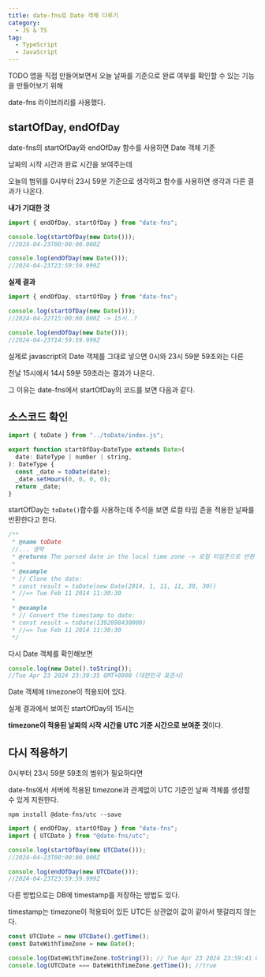 ```yaml
---
title: date-fns로 Date 객체 다루기
category:
  - JS & TS
tag:
  - TypeScript
  - JavaScript
---
```


TODO 앱을 직접 만들어보면서 오늘 날짜를 기준으로 완료 여부를 확인할 수 있는 기능을 만들어보기 위해

date-fns 라이브러리를 사용했다.

## startOfDay, endOfDay

date-fns의 startOfDay와 endOfDay 함수를 사용하면 Date 객체 기준

날짜의 시작 시간과 완료 시간을 보여주는데

오늘의 범위를 0시부터 23시 59분 기준으로 생각하고 함수를 사용하면 생각과 다른 결과가 나온다.

**내가 기대한 것**

```js
import { endOfDay, startOfDay } from "date-fns";

console.log(startOfDay(new Date()));
//2024-04-23T00:00:00.000Z

console.log(endOfDay(new Date()));
//2024-04-23T23:59:59.999Z
```

**실제 결과**

```js
import { endOfDay, startOfDay } from "date-fns";

console.log(startOfDay(new Date()));
//2024-04-22T15:00:00.000Z -> 15시..?

console.log(endOfDay(new Date()));
//2024-04-23T14:59:59.999Z
```

실제로 javascript의 Date 객체를 그대로 넣으면 0시와 23시 59분 59초와는 다른

전날 15시에서 14시 59분 59초라는 결과가 나온다.

그 이유는 date-fns에서 startOfDay의 코드를 보면 다음과 같다.

## 소스코드 확인

```js
import { toDate } from "../toDate/index.js";

export function startOfDay<DateType extends Date>(
  date: DateType | number | string,
): DateType {
  const _date = toDate(date);
  _date.setHours(0, 0, 0, 0);
  return _date;
}
```

startOfDay는 `toDate()`함수를 사용하는데 주석을 보면 로컬 타임 존을 적용한 날짜를 반환한다고 한다.

```js
/**
 * @name toDate
 //... 생략
 * @returns The parsed date in the local time zone -> 로컬 타임존으로 반환
 *
 * @example
 * // Clone the date:
 * const result = toDate(new Date(2014, 1, 11, 11, 30, 30))
 * //=> Tue Feb 11 2014 11:30:30
 *
 * @example
 * // Convert the timestamp to date:
 * const result = toDate(1392098430000)
 * //=> Tue Feb 11 2014 11:30:30
 */
```

다시 Date 객체를 확인해보면

```js
console.log(new Date().toString());
//Tue Apr 23 2024 23:30:35 GMT+0900 (대한민국 표준시)
```

Date 객체에 timezone이 적용되어 있다.

실제 결과에서 보여진 startOfDay의 15시는

**timezone이 적용된 날짜의 시작 시간을 UTC 기준 시간으로 보여준 것**이다.

## 다시 적용하기

0시부터 23시 59분 59초의 범위가 필요하다면

date-fns에서 서버에 적용된 timezone과 관계없이 UTC 기준인 날짜 객체를 생성할 수 있게 지원한다.

```shell
npm install @date-fns/utc --save
```

```js
import { endOfDay, startOfDay } from "date-fns";
import { UTCDate } from "@date-fns/utc";

console.log(startOfDay(new UTCDate()));
//2024-04-23T00:00:00.000Z

console.log(endOfDay(new UTCDate()));
//2024-04-23T23:59:59.999Z
```

다른 방법으로는 DB에 timestamp를 저장하는 방법도 있다.

timestamp는 timezone이 적용되어 있든 UTC든 상관없이 값이 같아서 헷갈리지 않는다.

```js
const UTCDate = new UTCDate().getTime();
const DateWithTimeZone = new Date();

console.log(DateWithTimeZone.toString()); // Tue Apr 23 2024 23:59:41 GMT+0900 (대한민국 표준시)
console.log(UTCDate === DateWithTimeZone.getTime()); //true
```
